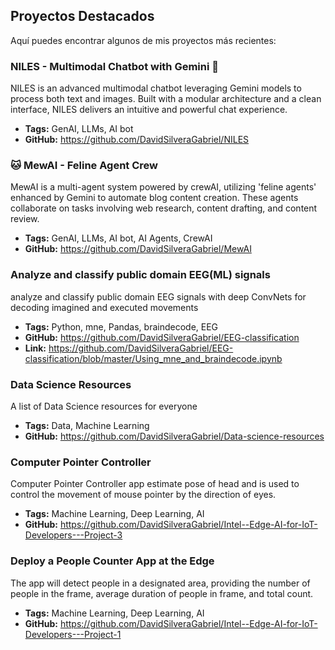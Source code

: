 ## Proyectos Destacados

Aquí puedes encontrar algunos de mis proyectos más recientes:

### NILES - Multimodal Chatbot with Gemini 🤖

NILES is an advanced multimodal chatbot leveraging Gemini models to process both text and images. Built with a modular architecture and a clean interface, NILES delivers an intuitive and powerful chat experience.

*   **Tags:** GenAI, LLMs, AI bot
*   **GitHub:**  https://github.com/DavidSilveraGabriel/NILES 

### 🐱 MewAI - Feline Agent Crew

MewAI is a multi-agent system powered by crewAI, utilizing 'feline agents' enhanced by Gemini to automate blog content creation. These agents collaborate on tasks involving web research, content drafting, and content review.

*   **Tags:** GenAI, LLMs, AI bot, AI Agents, CrewAI
*   **GitHub:**  https://github.com/DavidSilveraGabriel/MewAI 

### Analyze and classify public domain EEG(ML) signals

analyze and classify public domain EEG signals with deep ConvNets for decoding imagined and executed movements

*   **Tags:** Python, mne, Pandas, braindecode, EEG
*   **GitHub:**  https://github.com/DavidSilveraGabriel/EEG-classification 
*   **Link:**  https://github.com/DavidSilveraGabriel/EEG-classification/blob/master/Using_mne_and_braindecode.ipynb 

### Data Science Resources

A list of Data Science resources for everyone

*   **Tags:** Data, Machine Learning
*   **GitHub:**   https://github.com/DavidSilveraGabriel/Data-science-resources 

### Computer Pointer Controller

Computer Pointer Controller app estimate pose of head and is used to control the movement of mouse pointer by the direction of eyes.

*   **Tags:** Machine Learning, Deep Learning, AI
*   **GitHub:**  https://github.com/DavidSilveraGabriel/Intel--Edge-AI-for-IoT-Developers---Project-3 

### Deploy a People Counter App at the Edge

The app will detect people in a designated area, providing the number of people in the frame, average duration of people in frame, and total count.

*   **Tags:** Machine Learning, Deep Learning, AI
*   **GitHub:**  https://github.com/DavidSilveraGabriel/Intel--Edge-AI-for-IoT-Developers---Project-1 